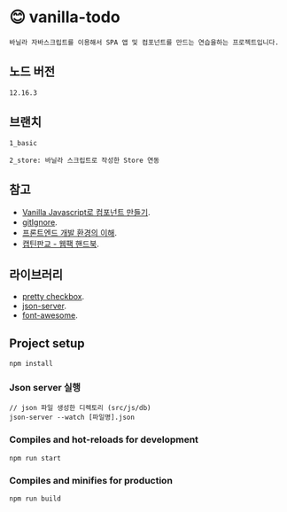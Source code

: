 # 😊 vanilla-todo
```
바닐라 자바스크립트를 이용해서 SPA 앱 및 컴포넌트를 만드는 연습을하는 프로젝트입니다.
```

## 노드 버전
```
12.16.3
```

## 브랜치
```
1_basic

2_store: 바닐라 스크립트로 작성한 Store 연동
```

## 참고
- [Vanilla Javascript로 컴포넌트 만들기](https://junilhwang.github.io/TIL/Javascript/Design/Vanilla-JS-Component/).
- [gitIgnore](https://gist.github.com/andreasonny83/b24e38b7772a3ea362d8e8d238d5a7bc).
- [프론트엔드 개발 환경의 이해](https://jeonghwan-kim.github.io/series/2019/12/10/frontend-dev-env-webpack-basic.html#2-%EC%97%94%ED%8A%B8%EB%A6%AC%EC%95%84%EC%9B%83%ED%92%8B).
- [캡틴판교 - 웹팩 핸드북](https://joshua1988.github.io/webpack-guide/guide.html).

## 라이브러리
- [pretty checkbox](https://lokesh-coder.github.io/pretty-checkbox/).
- [json-server](https://github.com/typicode/json-server).
- [font-awesome](https://fontawesome.com/).

## Project setup
```
npm install
```

### Json server 실행
```
// json 파일 생성한 디렉토리 (src/js/db)
json-server --watch [파일명].json
```

### Compiles and hot-reloads for development
```
npm run start
```

### Compiles and minifies for production
```
npm run build
```
